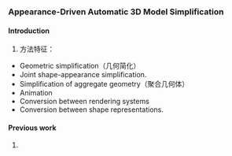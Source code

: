 ### Appearance-Driven Automatic 3D Model Simplification
#### Introduction
1. 方法特征：
- Geometric simplification（几何简化）
- Joint shape-appearance simplification.
- Simplification of aggregate geometry（聚合几何体）
- Animation
- Conversion between rendering systems
- Conversion between shape representations.
#### Previous work
1. 
